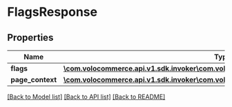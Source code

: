 # FlagsResponse

## Properties
Name | Type | Description | Notes
------------ | ------------- | ------------- | -------------
**flags** | [**\com.volocommerce.api.v1.sdk.invoker\com.volocommerce.api.v1.sdk.model\KeyValueBean[]**](KeyValueBean.md) |  | [optional] 
**page_context** | [**\com.volocommerce.api.v1.sdk.invoker\com.volocommerce.api.v1.sdk.model\PageContext**](PageContext.md) |  | [optional] 

[[Back to Model list]](../README.md#documentation-for-models) [[Back to API list]](../README.md#documentation-for-api-endpoints) [[Back to README]](../README.md)


